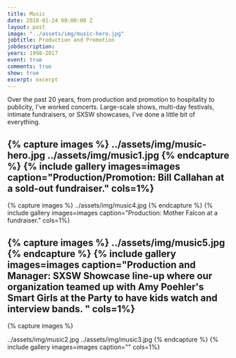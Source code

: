 ```yaml
---
title: Music
date: 2018-01-24 00:00:00 Z
layout: post
image: "../assets/img/music-hero.jpg"
jobtitle: Production and Promotion
jobdescription: 
years: 1998-2017
event: true
comments: true
show: true
excerpt: excerpt
---
```


Over the past 20 years, from production and promotion to hospitality to publicity, I've worked concerts. Large-scale shows, multi-day festivals, intimate fundraisers, or SXSW showcases, I've done a little bit of everything. 
 
{% capture images %}
	../assets/img/music-hero.jpg
  ../assets/img/music1.jpg
{% endcapture %}
{% include gallery images=images caption="Production/Promotion: Bill Callahan at a sold-out fundraiser." cols=1%}
------

{% capture images %}
	../assets/img/music4.jpg
{% endcapture %}
{% include gallery images=images caption="Production: Mother Falcon at a fundraiser." cols=1%}

{% capture images %}
	../assets/img/music5.jpg
{% endcapture %}
{% include gallery images=images caption="Production and Manager: SXSW Showcase line-up where our organization teamed up with Amy Poehler's Smart Girls at the Party to have kids watch and interview bands. " cols=1%}
----
{% capture images %}

  ../assets/img/music2.jpg
  ../assets/img/music3.jpg
{% endcapture %}
{% include gallery images=images caption="" cols=1%}
